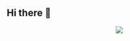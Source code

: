 ## Hi there 👋

<div align="center" dir="auto">
  <a target="_blank" rel="noopener noreferrer nofollow" href="https://camo.githubusercontent.com/1d66b37f67d4ff7edf15aef629fbf88b3089d92285fbbf20ce8537b54ceae25a/68747470733a2f2f70726f66696c652d636f756e7465722e676c697463682e6d652f4a61696c746f6e4a756e696f7231342f636f756e742e7376673f"><img src="https://camo.githubusercontent.com/1d66b37f67d4ff7edf15aef629fbf88b3089d92285fbbf20ce8537b54ceae25a/68747470733a2f2f70726f66696c652d636f756e7465722e676c697463682e6d652f4a61696c746f6e4a756e696f7231342f636f756e742e7376673f" data-canonical-src="https://profile-counter.glitch.me/JailtonJunior14/count.svg?" style="max-width: 100%;"></a>
</div>
